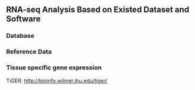 ## RNA-seq Analysis Based on Existed Dataset and Software

### Database
### Reference Data

### Tissue specific gene expression
TiGER: http://bioinfo.wilmer.jhu.edu/tiger/
